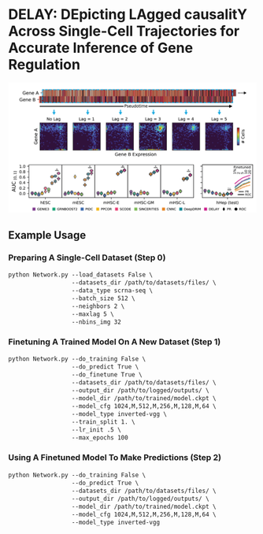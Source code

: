 # DELAY: DEpicting LAgged causalitY Across Single-Cell Trajectories for Accurate Inference of Gene Regulation

![Figure 1](DELAY.png)

## Example Usage

### Preparing A Single-Cell Dataset (Step 0)

```
python Network.py --load_datasets False \
                  --datasets_dir /path/to/datasets/files/ \
                  --data_type scrna-seq \
                  --batch_size 512 \
                  --neighbors 2 \
                  --maxlag 5 \
                  --nbins_img 32
```

### Finetuning A Trained Model On A New Dataset (Step 1)

```
python Network.py --do_training False \
                  --do_predict True \
                  --do_finetune True \
                  --datasets_dir /path/to/datasets/files/ \
                  --output_dir /path/to/logged/outputs/ \
                  --model_dir /path/to/trained/model.ckpt \
                  --model_cfg 1024,M,512,M,256,M,128,M,64 \
                  --model_type inverted-vgg \
                  --train_split 1. \
                  --lr_init .5 \
                  --max_epochs 100
```

### Using A Finetuned Model To Make Predictions (Step 2)

```
python Network.py --do_training False \
                  --do_predict True \
                  --datasets_dir /path/to/datasets/files/ \
                  --output_dir /path/to/logged/outputs/ \
                  --model_dir /path/to/trained/model.ckpt \
                  --model_cfg 1024,M,512,M,256,M,128,M,64 \
                  --model_type inverted-vgg
```
